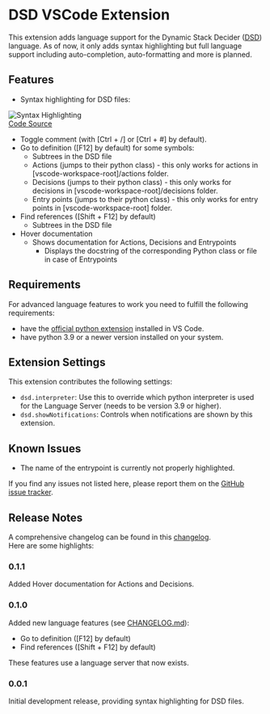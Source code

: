 # DSD VSCode Extension

This extension adds language support for the Dynamic Stack Decider ([DSD](https://github.com/bit-bots/dynamic_stack_decider)) language.
As of now, it only adds syntax highlighting but full language support including auto-completion, auto-formatting and more is planned.

## Features

- Syntax highlighting for DSD files:

![Syntax Highlighting](./images/syntax_highlighting-3.png) <br>
[Code Source](https://github.com/bit-bots/bitbots_behavior/blob/master/bitbots_body_behavior/bitbots_body_behavior/minimal.dsd)

- Toggle comment (with \[Ctrl + /\] or \[Ctrl + #\] by default).
- Go to definition (\[F12\] by default) for some symbols:
  - Subtrees in the DSD file
  - Actions (jumps to their python class) - this only works for actions in [vscode-workspace-root]/actions folder.
  - Decisions (jumps to their python class) - this only works for decisions in [vscode-workspace-root]/decisions folder.
  - Entry points (jumps to their python class) - this only works for entry points in [vscode-workspace-root] folder.
- Find references (\[Shift + F12\] by default)
  - Subtrees in the DSD file
- Hover documentation
  - Shows documentation for Actions,  Decisions and Entrypoints
    - Displays the docstring of the corresponding Python class or file in case of Entrypoints

## Requirements

For advanced language features to work you need to fulfill the following requirements:
- have the [official python extension](https://marketplace.visualstudio.com/items?itemName=ms-python.python) installed in VS Code.
- have python 3.9 or a newer version installed on your system.

## Extension Settings

This extension contributes the following settings:

* `dsd.interpreter`: Use this to override which python interpreter is used for the Language Server (needs to be version 3.9 or higher).
* `dsd.showNotifications`: Controls when notifications are shown by this extension.

## Known Issues

- The name of the entrypoint is currently not properly highlighted.

If you find any issues not listed here, please report them on the [GitHub issue tracker](https://github.com/Mastermori/vscode-dsd/issues).

## Release Notes

A comprehensive changelog can be found in this [changelog](./CHANGELOG.md). \
Here are some highlights:

### 0.1.1

Added Hover documentation for Actions and Decisions.

### 0.1.0

Added new language features (see [CHANGELOG.md](./CHANGELOG.md)):
- Go to definition (\[F12\] by default)
- Find references (\[Shift + F12\] by default)

These features use a language server that now exists.

### 0.0.1

Initial development release, providing syntax highlighting for DSD files.
